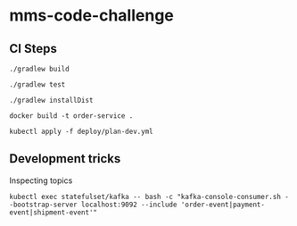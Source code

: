 # mms-code-challenge

## CI Steps
```shell
./gradlew build

./gradlew test

./gradlew installDist

docker build -t order-service .

kubectl apply -f deploy/plan-dev.yml
```

## Development tricks
Inspecting topics
```shell
kubectl exec statefulset/kafka -- bash -c "kafka-console-consumer.sh --bootstrap-server localhost:9092 --include 'order-event|payment-event|shipment-event'"
```
